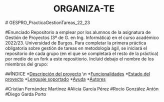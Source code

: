 <h1 align="center"> ORGANIZA-TE </h1>
# GESPRO_PracticaGestionTareas_22_23

#Enunciado
Repositorio a emplear por los alumnos de la asignatura de Gestión de Proyectos (3º de G. en Ing. Informática) en el curso académico 2022/23. Universidad de Burgos.  Para completar la primera práctica obligatoria sobre gestión de tareas en metodología ágil, se iniciará el repositorio de cada grupo (en el que se completará el resto de la práctica) por medio de un fork a este repositiorio.  Incluid debajo el nombre de los miembros del grupo:



##ÍNDICE
*[Descripción del proyecto](#descripción-del-proyecto) \n
*[Funcionalidades](#funcionalidades) 
*[Estado del proyecto](#estado-del-proyecto)
*[Lenguaje soportado](#lenguaje-soportado)
*[Ayuda](#ayuda)
*[Autores](#autores)


#Cristian Fernández Martínez
#Alicia García Pérez
#Rocío González Antón
#Diego Garda Porto

